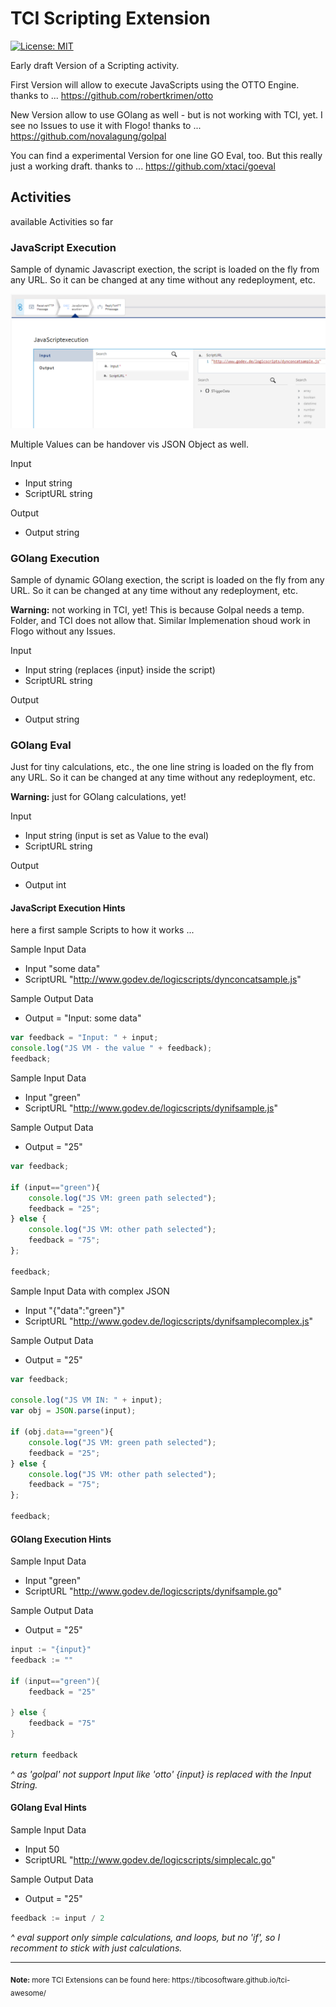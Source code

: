 # TCI Scripting Extension
[![License: MIT](https://img.shields.io/badge/License-MIT-yellow.svg)](https://opensource.org/licenses/MIT)

Early draft Version of a Scripting activity.

First Version will allow to execute JavaScripts using the OTTO Engine. 
thanks to ... https://github.com/robertkrimen/otto

New Version allow to use GOlang as well - but is not working with TCI, yet. I see no Issues to use it with Flogo!
thanks to ... https://github.com/novalagung/golpal

You can find a experimental Version for one line GO Eval, too. But this really just a working draft.
thanks to ... https://github.com/xtaci/goeval 

## Activities
available Activities so far
### JavaScript Execution 
Sample of dynamic Javascript exection, the script is loaded on the fly from any URL.
So it can be changed at any time without any redeployment, etc.

![Exec Javascript image](../../screenshots/Scripting-JS.png?raw=true "TCI WI execute Javascript Screenshot")

Multiple Values can be handover vis JSON Object as well.

Input
- Input                 string 
- ScriptURL             string

Output
- Output                string 

### GOlang Execution 
Sample of dynamic GOlang exection, the script is loaded on the fly from any URL.
So it can be changed at any time without any redeployment, etc.

<b>Warning:</b> not working in TCI, yet! This is because Golpal needs a temp. Folder, and TCI does not allow that.
Similar Implemenation shoud work in Flogo without any Issues.

Input
- Input                 string (replaces {input} inside the script)
- ScriptURL             string

Output
- Output                string 

### GOlang Eval 
Just for tiny calculations, etc., the one line string is loaded on the fly from any URL.
So it can be changed at any time without any redeployment, etc.

<b>Warning:</b> just for GOlang calculations, yet!

Input
- Input                 string (input is set as Value to the eval)
- ScriptURL             string

Output
- Output                int 

#### JavaScript Execution Hints 
here a first sample Scripts to how it works ...

Sample Input Data
- Input "some data"
- ScriptURL "http://www.godev.de/logicscripts/dynconcatsample.js"

Sample Output Data
- Output = "Input: some data"

```js 
var feedback = "Input: " + input;
console.log("JS VM - the value " + feedback);
feedback;
```

Sample Input Data
- Input "green"
- ScriptURL "http://www.godev.de/logicscripts/dynifsample.js"

Sample Output Data
- Output = "25"

```js 
var feedback;

if (input=="green"){
	console.log("JS VM: green path selected");
	feedback = "25";
} else {
	console.log("JS VM: other path selected");
	feedback = "75";
};

feedback;
```

Sample Input Data with complex JSON
- Input "{\"data\":\"green\"}"
- ScriptURL "http://www.godev.de/logicscripts/dynifsamplecomplex.js"

Sample Output Data
- Output = "25"

```js 
var feedback;

console.log("JS VM IN: " + input);
var obj = JSON.parse(input);

if (obj.data=="green"){
	console.log("JS VM: green path selected");
	feedback = "25";
} else {
	console.log("JS VM: other path selected");
	feedback = "75";
};

feedback;
```

#### GOlang Execution Hints

Sample Input Data
- Input "green"
- ScriptURL "http://www.godev.de/logicscripts/dynifsample.go"

Sample Output Data
- Output = "25"

```go
input := "{input}"
feedback := ""

if (input=="green"){
	feedback = "25"
	
} else {
	feedback = "75"
}

return feedback
```
<i>^ as 'golpal' not support Input like 'otto' {input} is replaced with the Input String.</i>

#### GOlang Eval Hints

Sample Input Data
- Input 50
- ScriptURL "http://www.godev.de/logicscripts/simplecalc.go"

Sample Output Data
- Output = "25"

```go
feedback := input / 2
```
<i>^ eval support only simple calculations, and loops, but no 'if', so I recomment to stick with just calculations.</i>

<hr>
<sub><b>Note:</b> more TCI Extensions can be found here: https://tibcosoftware.github.io/tci-awesome/ </sub>
